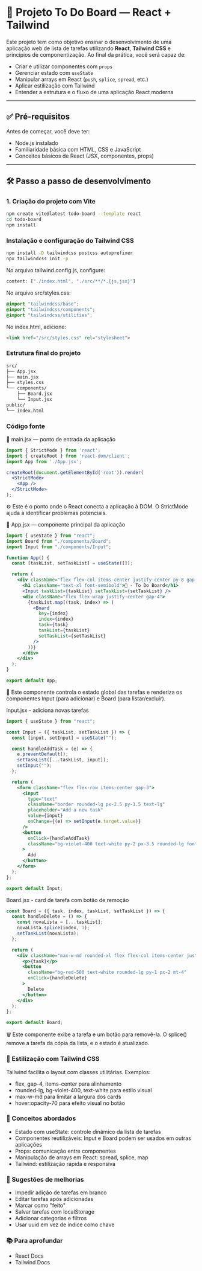 # 🧾 Projeto To Do Board — React + Tailwind

Este projeto tem como objetivo ensinar o desenvolvimento de uma aplicação web de lista de tarefas utilizando **React**, **Tailwind CSS** e princípios de componentização. Ao final da prática, você será capaz de:

- Criar e utilizar componentes com `props`
- Gerenciar estado com `useState`
- Manipular arrays em React (`push`, `splice`, `spread`, etc.)
- Aplicar estilização com Tailwind
- Entender a estrutura e o fluxo de uma aplicação React moderna

---

## ✅ Pré-requisitos

Antes de começar, você deve ter:

- Node.js instalado
- Familiaridade básica com HTML, CSS e JavaScript
- Conceitos básicos de React (JSX, componentes, props)

---

## 🛠️ Passo a passo de desenvolvimento

### 1. Criação do projeto com Vite

```bash
npm create vite@latest todo-board --template react
cd todo-board
npm install
```

### Instalação e configuração do Tailwind CSS

```bash
npm install -D tailwindcss postcss autoprefixer
npx tailwindcss init -p
```

No arquivo tailwind.config.js, configure:

```js
content: ["./index.html", "./src/**/*.{js,jsx}"]
```

No arquivo src/styles.css:

```css
@import "tailwindcss/base";
@import "tailwindcss/components";
@import "tailwindcss/utilities";
```

No index.html, adicione:

```html
<link href="/src/styles.css" rel="stylesheet">
```

### Estrutura final do projeto

```bash
src/
├── App.jsx
├── main.jsx
├── styles.css
└── components/
    ├── Board.jsx
    └── Input.jsx
public/
└── index.html
```

### Código fonte 

📌 main.jsx — ponto de entrada da aplicação

```jsx
import { StrictMode } from 'react';
import { createRoot } from 'react-dom/client';
import App from './App.jsx';

createRoot(document.getElementById('root')).render(
  <StrictMode>
    <App />
  </StrictMode>
);
```
⚙️ Este é o ponto onde o React conecta a aplicação à DOM. O StrictMode ajuda a identificar problemas potenciais.

📌 App.jsx — componente principal da aplicação

```jsx
import { useState } from "react";
import Board from "./components/Board";
import Input from "./components/Input";

function App() {
  const [taskList, setTaskList] = useState([]);

  return (
    <div className="flex flex-col items-center justify-center py-8 gap-4">
      <h1 className="text-xl font-semibold">🧾 - To Do Board</h1>
      <Input taskList={taskList} setTaskList={setTaskList} />
      <div className="flex flex-wrap justify-center gap-4">
        {taskList.map((task, index) => (
          <Board
            key={index}
            index={index}
            task={task}
            taskList={taskList}
            setTaskList={setTaskList}
          />
        ))}
      </div>
    </div>
  );
}

export default App;
```
🔄 Este componente controla o estado global das tarefas e renderiza os componentes Input (para adicionar) e Board (para listar/excluir).

Input.jsx - adiciona novas tarefas

```jsx
import { useState } from "react";

const Input = ({ taskList, setTaskList }) => {
  const [input, setInput] = useState("");

  const handleAddTask = (e) => {
    e.preventDefault();
    setTaskList([...taskList, input]);
    setInput("");
  };

  return (
    <form className="flex flex-row items-center gap-3">
      <input
        type="text"
        className="border rounded-lg px-2.5 py-1.5 text-lg"
        placeholder="Add a new task"
        value={input}
        onChange={(e) => setInput(e.target.value)}
      />
      <button
        onClick={handleAddTask}
        className="bg-violet-400 text-white py-2 px-3.5 rounded-lg font-semibold hover:opacity-70"
      >
        Add
      </button>
    </form>
  );
};

export default Input;
```

Board.jsx - card de tarefa com botão de remoção

```jsx
const Board = ({ task, index, taskList, setTaskList }) => {
  const handleDelete = () => {
    const novaLista = [...taskList];
    novaLista.splice(index, 1);
    setTaskList(novaLista);
  };

  return (
    <div className="max-w-md rounded-xl flex flex-col items-center justify-start border text-center text-lg pt-3 pb-4 px-4 md:px-6">
      <p>{task}</p>
      <button
        className="bg-red-500 text-white rounded-lg py-1 px-2 mt-4"
        onClick={handleDelete}
      >
        Delete
      </button>
    </div>
  );
};

export default Board;
```
🗑️ Este componente exibe a tarefa e um botão para removê-la. O splice() remove a tarefa da cópia da lista, e o estado é atualizado.

### 🎨 Estilização com Tailwind CSS
Tailwind facilita o layout com classes utilitárias. Exemplos:

- flex, gap-4, items-center para alinhamento
- rounded-lg, bg-violet-400, text-white para estilo visual
- max-w-md para limitar a largura dos cards
- hover:opacity-70 para efeito visual no botão

### 🧠 Conceitos abordados

- Estado com useState: controle dinâmico da lista de tarefas
- Componentes reutilizáveis: Input e Board podem ser usados em outras aplicações
- Props: comunicação entre componentes
- Manipulação de arrays em React: spread, splice, map
- Tailwind: estilização rápida e responsiva

### 🧩 Sugestões de melhorias

- Impedir adição de tarefas em branco
- Editar tarefas após adicionadas
- Marcar como "feito"
- Salvar tarefas com localStorage
- Adicionar categorias e filtros
- Usar uuid em vez de índice como chave

### 📚 Para aprofundar

- React Docs
- Tailwind Docs
